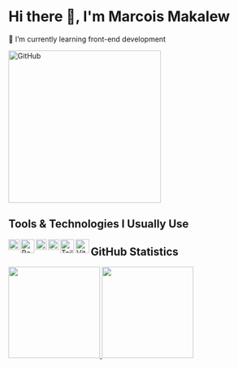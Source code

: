 # Hi there 👋, I'm Marcois Makalew

🌱 I’m currently learning front-end development

<p align="">
  <a href="https://markod1r.github.io/" target="_blank">
    <img height="300em" src="https://i.giphy.com/SggILpMXO7Xt6.webp" alt="GitHub"/>
  </a>
</p>

## Tools & Technologies I Usually Use

<a href="#"><img align="left" alt="JavaScript" title="JavaScript" width="21px" src="https://upload.wikimedia.org/wikipedia/commons/9/99/Unofficial_JavaScript_logo_2.svg" /></a>
<a href="https://getbootstrap.com/"><img align="left" alt="Bootstrap" title="Bootstrap" width="27px" src="https://getbootstrap.com/docs/5.0/assets/brand/bootstrap-logo.svg" /></a>

<a href="https://nodejs.org/"><img align="left" alt="NodeJS" title="NodeJS" width="21px" src="https://www.svgrepo.com/show/303658/nodejs-1-logo.svg" /></a>
<a href="https://reactjs.org/"><img align="left" alt="React" title="React" width="21px" src="https://cdn.worldvectorlogo.com/logos/react-2.svg" /></a>
<a href="https://tailwindcss.com/"><img align="left" alt="Tailwindcss" title="Tailwindcss" width="27px" src="https://www.svgrepo.com/show/374118/tailwind.svg" /></a>
<a href="https://vite.dev/"><img align="left" alt="Vite" title="Vite" width="27px" src="https://www.svgrepo.com/show/374167/vite.svg" /></a>

<p align="">

## GitHub Statistics

</p>

<p align="left">
<a href="https://github.com/Markod1r">
  <img height="180em" src="https://github-readme-stats-eight-theta.vercel.app/api?username=Markod1r&show_icons=true&theme=algolia&include_all_commits=true&count_private=true"/>
  <img height="180em" src="https://github-readme-stats-eight-theta.vercel.app/api/top-langs/?username=Markod1r&layout=compact&langs_count=8&theme=algolia"/>
</a>
</p>
